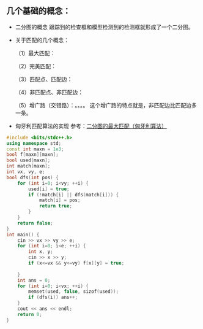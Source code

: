 ## 几个基础的概念：

* 二分图的概念
  跟踪到的检查框和模型检测到的检测框就形成了一个二分图。

* 关于匹配的几个概念：

  （1）最大匹配：

  （2）完美匹配：

  （3）匹配点、匹配边：

  （4）非匹配点、非匹配边：

  （5）增广路（交错路）：。。。。 这个增广路的特点就是，非匹配边比匹配边多一条。

* 匈牙利匹配算法的实现
  参考：[二分图的最大匹配（匈牙利算法）](https://blog.csdn.net/hnjzsyjyj/article/details/102371577)

```c++
#include <bits/stdc++.h>
using namespace std;
const int maxn = 1e3;
bool f[maxn][maxn];
bool used[maxn];
int match[maxn];
int vx, vy, e;
bool dfs(int pos) {
    for (int i=0; i<vy; ++i) {
        used[i] = true;
        if (!match[i] || dfs(match[i])) {
            match[i] = pos;
            return true;
        }
    }
    return false;
}
int main() {
    cin >> vx >> vy >> e;
    for (int i=0; i<e; ++i) {
        int x, y;
        cin >> x >> y;
        if (x<=vx && y<=vy) f[x][y] = true;
        
    }
    int ans = 0;
    for (int i=0; i<vx; ++i) {
        memset(used, false, sizof(used));
        if (dfs(i)) ans++;
    }
    cout << ans << endl;
    return 0;
}
```

